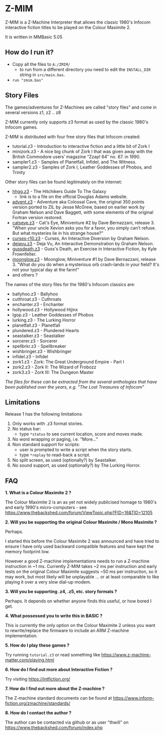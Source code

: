 # Z-MIM
Z-MIM is a Z-Machine Interpreter that allows the classic 1980's Infocom interactive fiction titles to be played on the Colour Maximite 2.

It is written in MMBasic 5.05

## How do I run it?

 - Copy all the files to ```A:/ZMIM/```
    - to run from a different directory you need to edit the ```INSTALL_DIR``` string in ```src/main.bas```.
 - `run "zmim.bas"`

## Story Files

The games/adventures for Z-Machines are called "story files" and come in several versions z1, z2 .. z8

Z-MIM currently only supports z3 format as used by the classic 1980's Infocom games.

Z-MIM is distributed with four free story files that Infocom created:
 - tutorial.z3 - Introduction to interactive fiction and a little bit of Zork I
 - minizork.z3 - A nice big chunk of Zork I that was given away with the British Commodore users’ magazine “Zzap! 64″ no. 67. in 1990.
 - sampler1.z3 - Samples of Planetfall, Infidel, and The Witness.
 - sampler2.z3 - Samples of Zork I, Leather Goddesses of Phobos, and Trinity

Other story files can be found legitimately on the internet:
 - [hhgg.z3](http://www.douglasadams.com/creations/hhgg.z3) - The Hitchikers Guide To The Galaxy
    - link is to a file on the official Douglas Adams website. 
 - [advent.z3](https://ifarchive.org/if-archive/games/zcode/advent.z3) - Adventure aka Colossal Cave, the original 350 points version ported to ZIL by Jesse McGrew, based on earlier work by Graham Nelson and Dave Baggett, with some elements of the original Fortran version restored.
 - [catseye.z3](https://ifarchive.org/if-archive/games/zcode/catseye.z3) - Cat's Eye, Miniventure #2 by Dave Bernazzani, release 3. "When your uncle Xevion asks you for a favor, you simply can't refuse. But what mysteries lie in his strange house?"
 - [curses-r10.z3](https://ifarchive.org/if-archive/games/zcode/old/curses-r10.z3) - Curses, An Interactive Diversion by Graham Nelson.
 - [dejavu.z3](https://ifarchive.org/if-archive/games/zcode/dejavu.z3) - Deja Vu, An Interactive Demonstration by Graham Nelson.
 - [gussdeath.z3](https://ifarchive.org/if-archive/games/zcode/gussdeath.z3) - Guss's Death, an Exercise in Interactive Fiction, by Kyle Frownfelter.
 - [moonglow.z3](https://ifarchive.org/if-archive/games/zcode/moonglow.z3) - Moonglow, Miniventure #1 by Dave Bernazzani, release 3. "What do you do when a mysterious orb crash-lands in your field? It's not your typical day at the farm!"
 - and others ?

The names of the story files for the 1980's Infocom classics are:
 - ballyhoo.z3 - Ballyhoo
 - cutthroat.z3 - Cuthroats
 - enchanter.z3 - Enchanter
 - hollywood.z3 - Hollywood Hijinx
 - lgop.z3 - Leather Goddesses of Phobos
 - lurking.z3 - The Lurking Horror
 - planetfall.z3 - Planetfall
 - plundered.z3 - Plundered Hearts
 - seastalker.z3 - Seastalker
 - sorcerer.z3 - Sorcerer
 - spellbrkr.z3 - Spellbreaker
 - wishbringer.z3 - Wishbringer
 - infidel.z3 - Infidel
 - zork1.z3 - Zork: The Great Underground Empire - Part I
 - zork2.z3 - Zork II: The Wizard of Frobozz
 - zork3.z3 - Zork III: The Dungeon Master
 
*The files for these can be extracted from the several anthologies that have been published over the years, e.g. "The Lost Treasures of Infocom"*

## Limitations

Release 1 has the following limitations:

1. Only works with .z3 format stories.
2. No status bar:
    - type `*status` to see current location, score and moves made.
3. No word wrapping or paging, i.e. "More..."
4. Non standard support for scripts:
    - user is prompted to write a script when the story starts.
    - type `*replay` to read-back a script.
5. No split screen, as used (optionally?) by Seastalker.
6. No sound support, as used (optionally?) by The Lurking Horror.

## FAQ

**1. What is a Colour Maximite 2 ?**

The Colour Maximite 2 is an as yet not widely publicised homage to 1980's and early 1990's micro-computers - see https://www.thebackshed.com/forum/ViewTopic.php?FID=16&TID=12105

**2. Will you be supporting the original Colour Maximite / Mono Maximite ?**

Perhaps.

I started this before the Colour Maximite 2 was announced and have tried to ensure I have only used backward compatible features and have kept the memory footprint low.

However a good Z-machine implementations needs to run a Z-machine instruction in ~1 ms. Currently Z-MIM takes ~2 ms per instruction and early tests on the original Colour Maximite suggests ~50 ms per instruction, so it may work, but most likely will be unplayable ... or at least comparable to like playing it over a very slow dial-up modem.

**3. Will you be supporting .z4, .z5, etc. story formats ?**

Perhaps. It depends on whether anyone finds this useful, or how bored I get.

**4. What possessed you to write this in BASIC ?**

This is currently the only option on the Colour Maximite 2 unless you want to rewrite/replace the firmware to include an ARM Z-machine implementation.

**5. How do I play these games ?**

Try running ```tutorial.z3``` or read something like https://www.z-machine-matter.com/playing.html 

**6. How do I find out more about Interactive Fiction ?**

Try visiting https://intfiction.org/

**7. How do I find out more about the Z-machine ?**

The Z-machine standard documents can be found at https://www.inform-fiction.org/zmachine/standards/

**8. How do I contact the author ?**

The author can be contacted via github or as user "thwill" on https://www.thebackshed.com/forum/index.php
